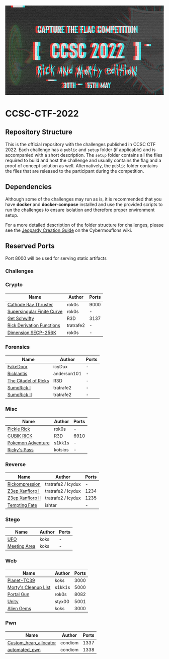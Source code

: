 ![CCSC CTF 2021](_assets/banner.png)

# CCSC-CTF-2022

## Repository Structure

This is the official repository with the challenges published in CCSC CTF 2022. Each challenge has a `public` and `setup` folder (if applicable) and is accompanied with a short description. The `setup` folder contains all the files required to build and host the challenge and usually contains the flag and a proof of concept solution as well. Alternatively, the `public` folder contains the files that are released to the participant during the competition.

## Dependencies

Although some of the challenges may run as is, it is recommended that you have **docker** and **docker-compose** installed and use the provided scripts to run the challenges to ensure isolation and therefore proper environment setup.

For a more detailed description of the folder structure for challenges, please see the [Jeopardy Creation Guide](https://www.notion.so/Jeopardy-CTF-Challenge-Creation-770b62e8556442a3826cb6593d6affa4) on the Cybermouflons wiki.

## Reserved Ports

Port 8000 will be used for serving static artifacts

### Challenges

### Crypto

| Name                                                             | Author    | Ports |
| ---------------------------------------------------------------- | --------- | ----- |
| [Cathode Ray Thruster](crypto/cathode-ray-thruster)              | rok0s     | 9000  |
| [Supersingular Finite Curve](crypto/supersingular-finite-curve/) | rok0s     | -     |
| [Get Schwifty](crypto/get_schwifty)                              | R3D       | 3137  |
| [Rick Derivation Functions](crypto/Rick_Derivation_Functions)    | tratrafe2 | -     |
| [Dimension SECP-256K](crypto/dimension-secp-256k/)               | rok0s     | -     |

### Forensics

| Name                                                   | Author      | Ports |
| ------------------------------------------------------ | ----------- | ----- |
| [FakeDoor](forensics/FakeDoor/)                        | icyDux      | -     |
| [Ricklantis](forensics/ricklantis/)                    | anderson101 | -     |
| [The Citadel of Ricks](forensics/the_citadel_of_ricks) | R3D         | -     |
| [SumoRick I](forensics/SumoRick_I)                     | tratrafe2   | -     |
| [SumoRick II](forensics/SumoRick_II)                   | tratrafe2   | -     |

### Misc

| Name                                        | Author  | Ports |
| ------------------------------------------- | ------- | ----- |
| [Pickle Rick](misc/pickle-rick)             | rok0s   | -     |
| [CUBIK RICK](misc/CUBIK_RICK)               | R3D     | 6910  |
| [Pokemon Adventure](misc/Pokemon-Adventure) | s1kk1s  | -     |
| [Ricky's Pass](misc/rickys-pass/)           | kotsios | -     |

### Reverse

| Name                                         | Author             | Ports |
| -------------------------------------------- | ------------------ | ----- |
| [Rickompression](reverse/Rickompression)     | tratrafe2 / Icydux | -     |
| [Z3ep Xanflorp I](reverse/Z3ep_Xanflorp_I)   | tratrafe2 / Icydux | 1234  |
| [Z3ep Xanflorp II](reverse/Z3ep_Xanflorp_II) | tratrafe2 / Icydux | 1235  |
| [Tempting Fate](reverse/tempting-fate/)      | ishtar             | -     |

### Stego

| Name                               | Author | Ports |
| ---------------------------------- | ------ | ----- |
| [UFO](stego/ufo)                   | koks   | -     |
| [Meeting Area](stego/meeting-area) | koks   | -     |

### Web

| Name                                     | Author | Ports |
| ---------------------------------------- | ------ | ----- |
| [Planet-TC39](web/planet-tc39)           | koks   | 3000  |
| [Morty's Cleanup List](web/morty's-list) | s1kk1s | 5000  |
| [Portal Gun](web/portal-gun/)            | rok0s  | 8082  |
| [Unity](web/unity)                       | styx00 | 5001  |
| [Alien Gems](web/alien-gems)             | koks   | 3000  |

### Pwn

| Name                                               | Author  | Ports |
| -------------------------------------------------- | ------- | ----- |
| [Custom_heap_allocator](pwn/custom_heap_allocator) | condiom | 1337  |
| [automated_pwn](pwn/automated_pwn)                 | condiom | 1338  |